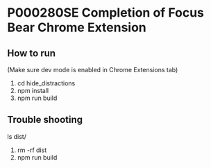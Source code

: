 # P000280SE Completion of Focus Bear Chrome Extension

## How to run

(Make sure dev mode is enabled in Chrome Extensions tab)

1. cd hide_distractions
2. npm install
3. npm run build

## Trouble shooting

ls dist/

1. rm -rf dist
2. npm run build
